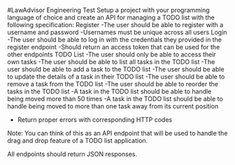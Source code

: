 #LawAdvisor Engineering Test
Setup a project with your programming language of choice and create an API for managing a TODO list with the following specification:
Register
-The user should be able to register with a username and password
-Usernames must be unique across all users
Login
-The user should be able to log in with the credentials they provided in the register endpoint
-Should return an access token that can be used for the other endpoints
TODO List
-The user should only be able to access their own tasks
-The user should be able to list all tasks in the TODO list
-The user should be able to add a task to the TODO list
-The user should be able to update the details of a task in their TODO list
-The user should be able to remove a task from the TODO list
-The user should be able to reorder the tasks in the TODO list
-A task in the TODO list should be able to handle being moved more than 50 times
-A task in the TODO list should be able to handle being moved to more than one task away from its current position
* Return proper errors with corresponding HTTP codes

Note: You can think of this as an API endpoint that will be used to handle the drag and drop feature of a TODO list application.

All endpoints should return JSON responses.